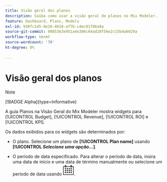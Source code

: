 ```yaml
---
title: Visão geral dos planos
description: Saiba como usar a visão geral de planos no Mix Modeler.
feature: Dashboard, Plans, Models
exl-id: 930fc1d5-8e28-4610-af7b-c4ec91f86a8a
source-git-commit: 9085363e951a4e306c64ad28f56e2c15b4a6029a
workflow-type: tm+mt
source-wordcount: '70'
ht-degree: 0%

---
```


# Visão geral dos planos

>[!NOTE]
>
>[!BADGE Alpha]{type=Informative}


A guia Planos na Visão Geral do Mix Modeler mostra widgets para [!UICONTROL Budget], [!UICONTROL Revenue], [!UICONTROL ROI] e [!UICONTROL KPI].

Os dados exibidos para os widgets são determinados por:

* O plano. Selecione um plano de **[!UICONTROL Plan name]** usando **[!UICONTROL _Selecione uma opção..._]**.

* O período de data especificado. Para alterar o período de data, insira uma data de início e uma data de término manualmente ou selecione um período de data usando ![Calendário](/help/assets//icons/Calendar.svg).


